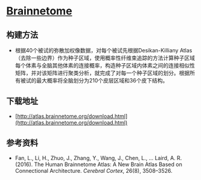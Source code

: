 # [Brainnetome](http://atlas.brainnetome.org/download.html)

## 构建方法

* 根据40个被试的弥散加权像数据，对每个被试先根据Desikan-Killiany Atlas（去除一些边界）作为种子区域，使用概率性纤维束追踪的方法计算种子区域每个体素与全脑其他体素的连接概率，构造种子区域内体素之间的连接相似性矩阵，并对该矩阵进行聚类分析，就完成了对每一个种子区域的划分。根据所有被试的最大概率将全脑划分为210个皮层区域和36个皮下结构。

## 下载地址

* [http://atlas.brainnetome.org/download.html](http://atlas.brainnetome.org/download.html)

## 参考资料

* Fan, L., Li, H., Zhuo, J., Zhang, Y., Wang, J., Chen, L., … Laird, A. R. (2016). The Human Brainnetome Atlas: A New Brain Atlas Based on Connectional Architecture. *Cerebral Cortex*, 26(8), 3508–3526.
